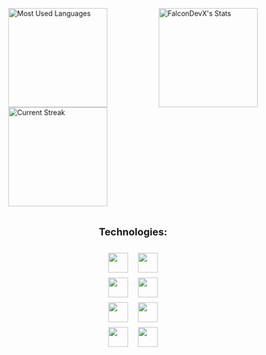 <div style="display: flex; justify-content: space-between; align-items: center;">
  <img src="https://github-readme-stats.vercel.app/api/top-langs/?username=FalconDevX&theme=tokyonight&show_icons=true&hide_border=true&layout=compact" alt="Most Used Languages" style="height: 200px;"/>
  <img src="https://github-readme-stats.vercel.app/api?username=FalconDevX&theme=tokyonight&show_icons=true&hide_border=true&count_private=true" alt="FalconDevX's Stats" style="height: 200px;"/> 
</div>

<img src="https://github-readme-streak-stats.herokuapp.com/?user=FalconDevX&theme=tokyonight&hide_border=true" alt="Current Streak" style="height: 200px; margin-right: 20px;"/>

<div style="margin-top: 20px; display: flex; flex-direction: column; align-items: center; gap: 10px;">
   
  <!-- Nagłówek "Technologies" -->
  <p style="font-size: 20px; font-weight: bold;">Technologies:</p>
  
  <!-- Kontener dla dwóch kolumn -->
  <div style="display: flex; gap: 20px;">
    <!-- Pierwsza kolumna -->
    <div style="display: flex; flex-direction: column; gap: 10px;">
      <img src="https://skillicons.dev/icons?i=dotnet" style="height: 40px;"/>
      <img src="https://skillicons.dev/icons?i=cpp" style="height: 40px;"/>
      <img src="https://skillicons.dev/icons?i=c" style="height: 40px;"/>
      <img src="https://skillicons.dev/icons?i=python" style="height: 40px;"/>
    </div>
    <!-- Druga kolumna -->
    <div style="display: flex; flex-direction: column; gap: 10px;">
      <img src="https://skillicons.dev/icons?i=js" style="height: 40px;"/>
      <img src="https://skillicons.dev/icons?i=react" style="height: 40px;"/>
      <img src="https://skillicons.dev/icons?i=html" style="height: 40px;"/>
      <img src="https://skillicons.dev/icons?i=css" style="height: 40px;"/>
    </div>
  </div>
</div>




